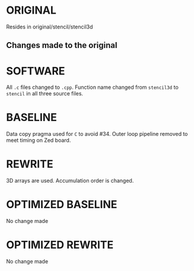 # ORIGINAL
Resides in original/stencil/stencil3d

## Changes made to the original

# SOFTWARE
All `.c` files changed to `.cpp`.
Function name changed from `stencil3d` to `stencil` in all three source files.

# BASELINE
Data copy pragma used for `C` to avoid #34.
Outer loop pipeline removed to meet timing on Zed board.

# REWRITE
3D arrays are used. Accumulation order is changed.

# OPTIMIZED BASELINE
No change made

# OPTIMIZED REWRITE
No change made
